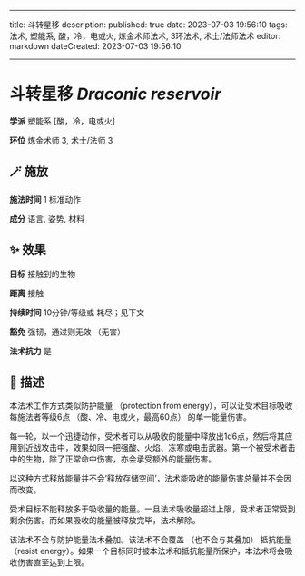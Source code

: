 
---
title: 斗转星移
description: 
published: true
date: 2023-07-03 19:56:10
tags: 法术, 塑能系, 酸，冷，电或火, 炼金术师法术, 3环法术, 术士/法师法术
editor: markdown
dateCreated: 2023-07-03 19:56:10

---

# **斗转星移** *Draconic reservoir*

**学派** 塑能系 \[酸，冷，电或火\] 

**环位** 炼金术师 3, 术士/法师 3

## 🪄 施放

**施法时间** 1 标准动作

**成分** 语言, 姿势, 材料

## ✨ 效果 

**目标** 接触到的生物 

**距离** 接触  

**持续时间** 10分钟/等级或 耗尽；见下文 

**豁免** 强韧，通过则无效 （无害）

**法术抗力** 是

## 📖 描述

本法术工作方式类似防护能量 （protection from energy），可以让受术目标吸收每施法者等级6点 （酸、冷、电或火，最高60点） 的单一能量伤害。

每一轮，以一个迅捷动作，受术者可以从吸收的能量中释放出1d6点，然后将其应用到近战攻击中，效果如同一把强酸、火焰、冻寒或电击武器。第一个被受术者击中的生物，除了正常命中伤害，亦会承受额外的能量伤害。

以这种方式释放能量并不会‘释放存储空间’，法术能吸收的能量伤害总量并不会因而改变。

受术目标不能释放多于吸收量的能量。一旦法术吸收量超过上限，受术者正常受到剩余伤害。而如果吸收的能量被释放完毕，法术解除。

该法术不会与防护能量法术叠加。该法术不会覆盖 （也不会与其叠加） 抵抗能量 （resist energy）。如果一个目标同时被本法术和抵抗能量所保护，本法术将会吸收伤害直至达到上限。
    